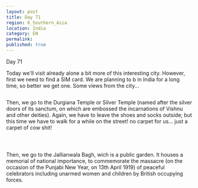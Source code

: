 ```yaml
---
layout: post
title: Day 71
region: 6_Southern_Asia
location: India
category: EN
permalink:
published: true
---
```

Day 71

Today we'll visit already alone a bit more of this interesting city. However, first we need to find a SIM card. We are planning to b in India for a long time, so better we get one. Some views from the city...

<p><a
href="https://lh3.googleusercontent.com/u1l7ux5giDB-ZRORtU1LZy0g_kzCvCRNZrrY3snZYJdrXYkAV4frcVAYS7oaWZ56RKYV5XK1Zk5ThQq9-MhkLVGxR1OEOEd0atwV7hLkPJQ0F7-3ncCgReCjGbpRN4RFd6MQRZ73hvtjCpqtMLMhoxG13D1bjZHgni5N1vzeuozjnGrpjfA3-StZHD9xPUBnZO5wx1GNxiu6OTAACcCYK6EfWNHVMungXBGaC6P6Hq4NhtfGbg2gYoeiuoKYN1FhUs9lVITvtFCpAYBASRW_DOD4jJtkkqpfpTCW8QAqfhzqDDRr3B9dTc_9-pMI5BZMmgSr8p4RyYr_ArFno8yH79wpdrrql9wX0v-PM_Qfo_uRfni35zpkOmvKNar-knDQnCM2pU0EbmiNVq730IyPoEsuytKTy5E49mD1i58UU_hd--0iPIE7iNxx0wFZlxj2fV2yoei6ryJdORez7anLhbI1nnIOuV3Za9Aeo-ri8tZ9CTo5SfeQv03qhPfGzGWv4IZpIamwKN4ZY6ipj9BHBWmUIWu_Gv4r5aEvUfXLgMaax2BDtHMJW0Xpkeqq3LI3mGw0DkF6PYXRdjQnc8VbityBUYbsthc5JoYP0loDGSSanoQAtgwpVV3HoHHYMkKJ7NScF7x-9B43ut3tTeTR8BIZqiggqQEsoHmdOAONvwfgXFuRg4hAueDUfA=w835-h626-no"><img 
src="https://lh3.googleusercontent.com/u1l7ux5giDB-ZRORtU1LZy0g_kzCvCRNZrrY3snZYJdrXYkAV4frcVAYS7oaWZ56RKYV5XK1Zk5ThQq9-MhkLVGxR1OEOEd0atwV7hLkPJQ0F7-3ncCgReCjGbpRN4RFd6MQRZ73hvtjCpqtMLMhoxG13D1bjZHgni5N1vzeuozjnGrpjfA3-StZHD9xPUBnZO5wx1GNxiu6OTAACcCYK6EfWNHVMungXBGaC6P6Hq4NhtfGbg2gYoeiuoKYN1FhUs9lVITvtFCpAYBASRW_DOD4jJtkkqpfpTCW8QAqfhzqDDRr3B9dTc_9-pMI5BZMmgSr8p4RyYr_ArFno8yH79wpdrrql9wX0v-PM_Qfo_uRfni35zpkOmvKNar-knDQnCM2pU0EbmiNVq730IyPoEsuytKTy5E49mD1i58UU_hd--0iPIE7iNxx0wFZlxj2fV2yoei6ryJdORez7anLhbI1nnIOuV3Za9Aeo-ri8tZ9CTo5SfeQv03qhPfGzGWv4IZpIamwKN4ZY6ipj9BHBWmUIWu_Gv4r5aEvUfXLgMaax2BDtHMJW0Xpkeqq3LI3mGw0DkF6PYXRdjQnc8VbityBUYbsthc5JoYP0loDGSSanoQAtgwpVV3HoHHYMkKJ7NScF7x-9B43ut3tTeTR8BIZqiggqQEsoHmdOAONvwfgXFuRg4hAueDUfA=w835-h626-no" class="oversize" alt=""></a></p>


Then, we go to the Durgiana Temple or Silver Temple (named after the silver doors of its sanctum, on which are embossed the incarnations of Vishnu and other deities). Again, we have to leave the shoes and socks outside; but this time we have to walk for a while on the street! no carpet for us... just a carpet of cow shit!

<p><a
href="https://lh3.googleusercontent.com/wdYtVo91SeBHbFvcAb1-OURpHrxm-_iHZqTMB_2MTFvxemQPqNnt2j5Qif5DTxgDrZeheNSiNzfG8mZ2WIGg1BUlusarBt1Fomvl8NIgZ5LLK3uNr6rjdy1F4zLdbTc14GGEiXczWs68--_5CBbYpaNQuUO_3pxf9YC8tc6dfphzALy-x5OA73HsMIw51f3_Zs87VxcpdaJmCVDy8FRr0i_erK04nD-BBW35fIil3mKt8AbV1mYEt3-eZsy3GhcKC6qgDc7x1A7odoNCJ73Qf9CzGrXr3hbqljJlW5huMO56Nv9fDsHcONLg9YjLJbQqcrICJm12Skz-vp8Vxv3yQLR8gbtpg6rK8-ci_j6s00zB4KKO-XHt9CklCoM_OFG1nDyZVPcn-B62NsXumeVmFeAhoUWGjCHgqROPcPrSznckJakyfcTB8DJwr8iRy2g4EJNcRaoqy51LcREsG4lM4qyRzv8H7JF0jh6JiILkIgd_EBBtdKvcLOehR5bCNvPbZAmudrOoNiGT2MJzW8nibpZ3uxZwH6nmEmtc2CL7oBUxXY475ui_ng8KhgZfJVgwIPz7Lia3AT0hCeXdxB4bBz9f34qNW3N0FDxDFDH0TuAw6d_C2AWAVjaywBOTjBWtQ85FEFgTCCQrhBraFmNtfq7n4Cd4bGki5w0J353i8CNlUO0Io0ZlW_X5vA=w1044-h783-no"><img 
src="https://lh3.googleusercontent.com/wdYtVo91SeBHbFvcAb1-OURpHrxm-_iHZqTMB_2MTFvxemQPqNnt2j5Qif5DTxgDrZeheNSiNzfG8mZ2WIGg1BUlusarBt1Fomvl8NIgZ5LLK3uNr6rjdy1F4zLdbTc14GGEiXczWs68--_5CBbYpaNQuUO_3pxf9YC8tc6dfphzALy-x5OA73HsMIw51f3_Zs87VxcpdaJmCVDy8FRr0i_erK04nD-BBW35fIil3mKt8AbV1mYEt3-eZsy3GhcKC6qgDc7x1A7odoNCJ73Qf9CzGrXr3hbqljJlW5huMO56Nv9fDsHcONLg9YjLJbQqcrICJm12Skz-vp8Vxv3yQLR8gbtpg6rK8-ci_j6s00zB4KKO-XHt9CklCoM_OFG1nDyZVPcn-B62NsXumeVmFeAhoUWGjCHgqROPcPrSznckJakyfcTB8DJwr8iRy2g4EJNcRaoqy51LcREsG4lM4qyRzv8H7JF0jh6JiILkIgd_EBBtdKvcLOehR5bCNvPbZAmudrOoNiGT2MJzW8nibpZ3uxZwH6nmEmtc2CL7oBUxXY475ui_ng8KhgZfJVgwIPz7Lia3AT0hCeXdxB4bBz9f34qNW3N0FDxDFDH0TuAw6d_C2AWAVjaywBOTjBWtQ85FEFgTCCQrhBraFmNtfq7n4Cd4bGki5w0J353i8CNlUO0Io0ZlW_X5vA=w1044-h783-no" class="oversize" alt=""></a></p>

<p><a
href="https://lh3.googleusercontent.com/aEWxZE5rygCz3bNWy6M51AS2Q2sfYezdg9voip6E7vQD34opv-G8eN3SCuXzSe0mSDE80IdWTQl7cqc8wgZwCUXyMfHUUIDhKKMAGU5DIBf8TeIy_B_QTdA-N-HN6GsIKDSLRU1jlhPq14DTJDztNGKiDa4GTZMp9N9LK65gIH_Us1iYHdixptfbqnFjL9bfc-xkbZAGwWl94YEbNxTFj_wqAGxmP2gCMHIjkakcz4bQPaNuupiyDz3Et5wov61kNSgU_aQaz0nZP6kzqd4zwNFX1yWQYQKSu9Y6zGmF_WJgiEDQlwUgY5Nw65brjWVnlb1kZeQpr5oCPGJfJIX2RmNF_4Q6YO6OtU1v6BmNsmDie5_uIAYyouXA1FPS0vfDOrqFe0dpuJZAvMibP9yyvsRBZZJ8afuV5AWcH_bZeuvVDOUkcwowYLL13-vtBrkRw6gj8e_vScjhPzLIHCV_gbdVfMtA21R-XcjXHOb9CJ8nQ0ZaCScmsDsicGnOlVM4G9nhKDeQWR-D0QXPoHCIgvzxU5OXVDSWGikiW2hTjYw5pknorQPz0-hGEvxB5nKDr_N89jKg1adN7tYtUkgMz4hJHL7e240PRHHIF1X5VUT6ZYK0fBWx7Tt9sxj-OFIX5cApQfxmkOsVSTEgCFTX5Spy_yXSMZEB_Dmn-YuvOwWSxi534n8MUr3Gtw=w1044-h783-no"><img 
src="https://lh3.googleusercontent.com/aEWxZE5rygCz3bNWy6M51AS2Q2sfYezdg9voip6E7vQD34opv-G8eN3SCuXzSe0mSDE80IdWTQl7cqc8wgZwCUXyMfHUUIDhKKMAGU5DIBf8TeIy_B_QTdA-N-HN6GsIKDSLRU1jlhPq14DTJDztNGKiDa4GTZMp9N9LK65gIH_Us1iYHdixptfbqnFjL9bfc-xkbZAGwWl94YEbNxTFj_wqAGxmP2gCMHIjkakcz4bQPaNuupiyDz3Et5wov61kNSgU_aQaz0nZP6kzqd4zwNFX1yWQYQKSu9Y6zGmF_WJgiEDQlwUgY5Nw65brjWVnlb1kZeQpr5oCPGJfJIX2RmNF_4Q6YO6OtU1v6BmNsmDie5_uIAYyouXA1FPS0vfDOrqFe0dpuJZAvMibP9yyvsRBZZJ8afuV5AWcH_bZeuvVDOUkcwowYLL13-vtBrkRw6gj8e_vScjhPzLIHCV_gbdVfMtA21R-XcjXHOb9CJ8nQ0ZaCScmsDsicGnOlVM4G9nhKDeQWR-D0QXPoHCIgvzxU5OXVDSWGikiW2hTjYw5pknorQPz0-hGEvxB5nKDr_N89jKg1adN7tYtUkgMz4hJHL7e240PRHHIF1X5VUT6ZYK0fBWx7Tt9sxj-OFIX5cApQfxmkOsVSTEgCFTX5Spy_yXSMZEB_Dmn-YuvOwWSxi534n8MUr3Gtw=w1044-h783-no" class="oversize" alt=""></a></p>

<p><a
href="https://lh3.googleusercontent.com/9MwVEnjRa_8fqbVoPrkPjbZO1w9JkFWeQ4jPzrHVl_FQDP_2eOkZtYka1UL9Z9MF_CAUd2ArvGEZDoMxZRD2_4mVoZZQg-bxnjE4riuPxYTZa1HD0pvrF5vcp6z8mHNszsZe7mDEBCmHi_TCt2vdjfRTxCnmqMIc4Mh5x0EhhHHMEwtoEMHhiX4paF8NEjdWbzSHZSV84iboaVXku-FgmXWUJrO-omKz_MVVA2JfrgWwtjVYsMbSCHuoiroZCGCzgOAZwOXpg2SFqqjYqThbMEhJBWcr8uuimF6dKFEw293ml_HrWvv---EICYnbEXE9DpdQUokbkGZ3gaY-MA7fiwPhZrcaoAZxhnogB_eaRpnakVvFO_KT-8Jmmfe7MVHq6-JkfXwoP5qdfXTqPHv8TModv9aVDKc0p2ByCY8whjgNHUd9C7c1GDmlkLUarySDFlBfgJ0YgNi2Ejr7GYRO9a8tJSNM9ddqjuDnB5pB3YOuMEWf5aYDL6ahH82nCdezJ8mhCbPCZMl6UcHCk5QC2RxLQ-vj7oge7RYiyv-W8R-CCE72_wbTOkn174yQcoWCU-QQRnAPkTNQAUZE8eoTyBFMnIFkurwQI8x2KDv1b6EraZNA4d5hJQo9ARuAFS48Qsn5HWerkl3L5xpNd8IRZ2yjU6KxcjF_nbln0-ZN-HpSDppKgpIUAcdvGw=w587-h782-no"><img 
src="https://lh3.googleusercontent.com/9MwVEnjRa_8fqbVoPrkPjbZO1w9JkFWeQ4jPzrHVl_FQDP_2eOkZtYka1UL9Z9MF_CAUd2ArvGEZDoMxZRD2_4mVoZZQg-bxnjE4riuPxYTZa1HD0pvrF5vcp6z8mHNszsZe7mDEBCmHi_TCt2vdjfRTxCnmqMIc4Mh5x0EhhHHMEwtoEMHhiX4paF8NEjdWbzSHZSV84iboaVXku-FgmXWUJrO-omKz_MVVA2JfrgWwtjVYsMbSCHuoiroZCGCzgOAZwOXpg2SFqqjYqThbMEhJBWcr8uuimF6dKFEw293ml_HrWvv---EICYnbEXE9DpdQUokbkGZ3gaY-MA7fiwPhZrcaoAZxhnogB_eaRpnakVvFO_KT-8Jmmfe7MVHq6-JkfXwoP5qdfXTqPHv8TModv9aVDKc0p2ByCY8whjgNHUd9C7c1GDmlkLUarySDFlBfgJ0YgNi2Ejr7GYRO9a8tJSNM9ddqjuDnB5pB3YOuMEWf5aYDL6ahH82nCdezJ8mhCbPCZMl6UcHCk5QC2RxLQ-vj7oge7RYiyv-W8R-CCE72_wbTOkn174yQcoWCU-QQRnAPkTNQAUZE8eoTyBFMnIFkurwQI8x2KDv1b6EraZNA4d5hJQo9ARuAFS48Qsn5HWerkl3L5xpNd8IRZ2yjU6KxcjF_nbln0-ZN-HpSDppKgpIUAcdvGw=w587-h782-no" class="oversize" alt=""></a></p>

Then, we go to the Jallianwala Bagh, wich is a public garden. It houses a memorial of national importance, to commemorate the massacre (on the occasion of the Punjabi New Year, on 13th April 1919) of peaceful celebrators including unarmed women and children by British occupying forces.

<p><a
href="https://lh3.googleusercontent.com/TIgYR3rftR4647BwJEmvfw-iy9OP_gZ2_Y2vzti1DxdMnfRnFGDXMe-eY-Huxg7ohtrwzEzwxSLdDeEFCmeyKnbVRvdmoKJmi46IinNpUDWtub3YTQUViqDoSH1JtUVK_tG99d3RkeJOekxCsu97OuBMHsL24C7HYNzFuVyZ4st1RQSisg2rdoEKqi_wCgltbrdWueRnaB56DqvRiSJyzstGPZ9iPfPuipooczBa2kOsHBL-Gu8iximzjxhW-1GtTRxBRBwgv4tCHbx1OMV_btkZ9h71JT260dmQMQPIiRdEfjo9wagddEBZ0D2jklzsa5n5--KJkrLfvhqCwgJMuZuStHhnPMG7gMSj9JzLrSdV4bK07UtoK15PM0NmNBzMp3IP8uG9QXUEAvwe54XBjjVesk62cFF_fZdlKcUgjyKDJx-gFz0ThonibkisvV4dv_HratlT7qq2tcBbm5Vld0UnXUHhj5aVaJJTMh4lMO6yN2HC9hiT89_ScajVvN8UMduRrZoxTCbpjxWl-kAjtMFpofuZYN6S-pZanJCvbtd4n8yc47_d0zFxwGtsN7-gprszbpkMxPXY-4c1Dj6b4Gh7ZVHailubDM9StklU1O6r1FQLQtN54JmH9pUV2dxsPPKMD3h7TtGCJBBd2LJ1Yg39qW6C6tjqRE90vKb-wWxV1-EskfPNbqfsMQ=w835-h626-no"><img 
src="https://lh3.googleusercontent.com/TIgYR3rftR4647BwJEmvfw-iy9OP_gZ2_Y2vzti1DxdMnfRnFGDXMe-eY-Huxg7ohtrwzEzwxSLdDeEFCmeyKnbVRvdmoKJmi46IinNpUDWtub3YTQUViqDoSH1JtUVK_tG99d3RkeJOekxCsu97OuBMHsL24C7HYNzFuVyZ4st1RQSisg2rdoEKqi_wCgltbrdWueRnaB56DqvRiSJyzstGPZ9iPfPuipooczBa2kOsHBL-Gu8iximzjxhW-1GtTRxBRBwgv4tCHbx1OMV_btkZ9h71JT260dmQMQPIiRdEfjo9wagddEBZ0D2jklzsa5n5--KJkrLfvhqCwgJMuZuStHhnPMG7gMSj9JzLrSdV4bK07UtoK15PM0NmNBzMp3IP8uG9QXUEAvwe54XBjjVesk62cFF_fZdlKcUgjyKDJx-gFz0ThonibkisvV4dv_HratlT7qq2tcBbm5Vld0UnXUHhj5aVaJJTMh4lMO6yN2HC9hiT89_ScajVvN8UMduRrZoxTCbpjxWl-kAjtMFpofuZYN6S-pZanJCvbtd4n8yc47_d0zFxwGtsN7-gprszbpkMxPXY-4c1Dj6b4Gh7ZVHailubDM9StklU1O6r1FQLQtN54JmH9pUV2dxsPPKMD3h7TtGCJBBd2LJ1Yg39qW6C6tjqRE90vKb-wWxV1-EskfPNbqfsMQ=w835-h626-no" class="oversize" alt=""></a></p>

<p><a
href="https://lh3.googleusercontent.com/iP5RHNQFO9k2g6H5NP2jO6exD4SHy9tcw7OJ9nmTXUyKljX278BNyScNZ5VaPCQlBCQTxKYU2XVpLr93R9KufOM8nKV0ohcj6PI_BTriCWYIULNqwaslYJ8SZKDhpsyWiWnMFXheYVAWcpGVjUjbPeHXpXlUsqqeiEMe09TuYSK-jrhG6adshyQRumlkRsgNy1g6HPAKBfx6K0qqA688P1f8UBg-w93O_PEv0gbXFGHyOwFiOKIoejhv8lr4k5l5dx3QYxc89iLiHelk2ecVEcTlJdcd9iv6vcTyamZspECmv-lVjpGyimftuYSWF80I_Do-M7SkjLzqsAZz9kURDXxsf-b6--IhKNuFYs6dVzbHe5cOZ6Cytb5uL8445DMnD_7xLdhaf3CQucaaxuwnocCZU5ra7MTzbCLDRK76mlkwCHJ-a-jycWWJe5z1Te0x-fl27aZS5WvZYLopPf6mZVWGqT2cATSw0byWNWUm777FbmjQ-pNhCrTd-dFdh7M047Wyh3tGNdhPDlhQi5AMjfKtdWdk6V48BaLJCUulMwBXnOZwlhK7tzc0MohQtSu4MJK6q5PoNyPScsiNjgTAtVtHcnJwBHr9cLOQr3CrCx7kNkII9buaggG_wjwAjEQqLsgJwOYtbGHeaFERUWFc-v6fqV2ywEyPYWST5ecDMLg96yQ5kl5CghJ6yQ=w1044-h783-no"><img 
src="https://lh3.googleusercontent.com/iP5RHNQFO9k2g6H5NP2jO6exD4SHy9tcw7OJ9nmTXUyKljX278BNyScNZ5VaPCQlBCQTxKYU2XVpLr93R9KufOM8nKV0ohcj6PI_BTriCWYIULNqwaslYJ8SZKDhpsyWiWnMFXheYVAWcpGVjUjbPeHXpXlUsqqeiEMe09TuYSK-jrhG6adshyQRumlkRsgNy1g6HPAKBfx6K0qqA688P1f8UBg-w93O_PEv0gbXFGHyOwFiOKIoejhv8lr4k5l5dx3QYxc89iLiHelk2ecVEcTlJdcd9iv6vcTyamZspECmv-lVjpGyimftuYSWF80I_Do-M7SkjLzqsAZz9kURDXxsf-b6--IhKNuFYs6dVzbHe5cOZ6Cytb5uL8445DMnD_7xLdhaf3CQucaaxuwnocCZU5ra7MTzbCLDRK76mlkwCHJ-a-jycWWJe5z1Te0x-fl27aZS5WvZYLopPf6mZVWGqT2cATSw0byWNWUm777FbmjQ-pNhCrTd-dFdh7M047Wyh3tGNdhPDlhQi5AMjfKtdWdk6V48BaLJCUulMwBXnOZwlhK7tzc0MohQtSu4MJK6q5PoNyPScsiNjgTAtVtHcnJwBHr9cLOQr3CrCx7kNkII9buaggG_wjwAjEQqLsgJwOYtbGHeaFERUWFc-v6fqV2ywEyPYWST5ecDMLg96yQ5kl5CghJ6yQ=w1044-h783-no" class="oversize" alt=""></a></p>